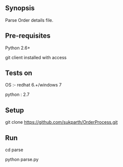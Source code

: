 
## Synopsis

Parse Order details file.


## Pre-requisites

Python 2.6+ 

git client installed with access


## Tests on
OS :- redhat 6.+/windows 7

python : 2.7


## Setup
git clone https://github.com/sukparth/OrderProcess.git

## Run
cd parse

python parse.py


